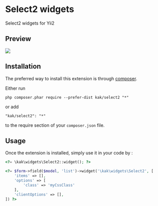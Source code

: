 Select2 widgets
================
Select2 widgets for Yii2

Preview
------------
<img src="https://lh3.googleusercontent.com/-SYtyKxfvZz4/VbCwEPzvxEI/AAAAAAAAAC4/Or5c1ObK7EM/s339-Ic42/select2Preview.png">

Installation
------------

The preferred way to install this extension is through [composer](http://getcomposer.org/download/).

Either run

```
php composer.phar require --prefer-dist kak/select2 "*"
```

or add

```
"kak/select2": "*"
```

to the require section of your `composer.json` file.


Usage
-----

Once the extension is installed, simply use it in your code by  :

```php
<?= \kak\widgets\Select2::widget(); ?>
```

```php
<?= $form->field($model, 'list')->widget('\kak\widgets\Select2', [
    'items' => [],
    'options' => [
        'class' => 'myCssClass'
    ],
    'clientOptions' => [],
]) ?>
```